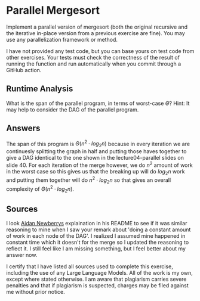 # Parallel Mergesort

Implement a parallel version of mergesort (both the original recursive and the
iterative in-place version from a previous exercise are fine). You may use any
parallelization framework or method.

I have not provided any test code, but you can base yours on test code from
other exercises. Your tests must check the correctness of the result of running
the function and run automatically when you commit through a GitHub action.

## Runtime Analysis

What is the span of the parallel program, in terms of worst-case $\Theta$? Hint:
It may help to consider the DAG of the parallel program.

## Answers

The span of this program is $\Theta(n^2 \cdot log_2{n})$ because in every iteration we are continuesly splitting the graph in half and putting those haves together to give a DAG identical to the one shown in the lecture04-parallel slides on slide 40. For each iteration of the merge however, we do $n^2$ amount of work in the worst case so this gives us that the breaking up will do $log_2{n}$ work and putting them together will do $n^2 \cdot log_2{n}$ so that gives an overall complexity of $\Theta(n^2 \cdot log_2{n})$.

## Sources

I look [Aidan Newberrys](https://github.com/COSC3020/parallel-mergesort-regtoga.git) explaination in his README to see if it was similar reasoning to mine when I saw your remark about 'doing a constant amount of work in each node of the DAG'. I realized I assumed mine happened in constant time which it doesn't for the merge so I updated the reasoning to reflect it. I still feel like I am missing something, but I feel better about my answer now.

I certify that I have listed all sources used to complete this exercise, including the use of any Large Language Models. All of the work is my own, except where stated otherwise. I am aware that plagiarism carries severe penalties and that if plagiarism is suspected, charges may be filed against me without prior notice.
